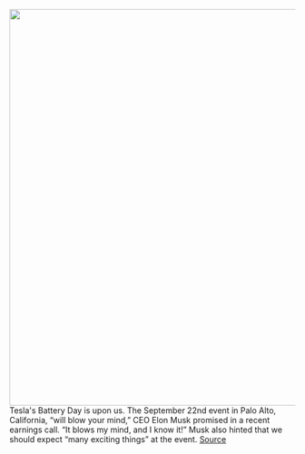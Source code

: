 <img src='https://cdn.vox-cdn.com/thumbor/05qWKxpMHWhLsM_RSrmZF9HS8rg=/0x0:2040x1360/1200x675/filters:focal(857x517:1183x843)/cdn.vox-cdn.com/uploads/chorus_image/image/67442427/acastro_200918_4202_elonMuskBattery_0002.0.jpg' width='700px' /><br/>
Tesla's Battery Day is upon us. The September 22nd event in Palo Alto, California, “will blow your mind,” CEO Elon Musk promised in a recent earnings call. “It blows my mind, and I know it!” Musk also hinted that we should expect “many exciting things” at the event.
<a href='https://www.theverge.com/2020/9/21/21443806/tesla-battery-day-rumors-specs-what-to-expect-elon-musk'> Source <a/>